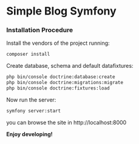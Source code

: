 Simple Blog Symfony
======

### Installation Procedure

Install the vendors of the project running:

```sh
composer install
```

Create database, schema and default datafixtures:

```sh
php bin/console doctrine:database:create
php bin/console doctrine:migrations:migrate
php bin/console doctrine:fixtures:load
```

Now run the server:

```sh
symfony server:start
```

you can browse the site in http://localhost:8000

**Enjoy developing!**
